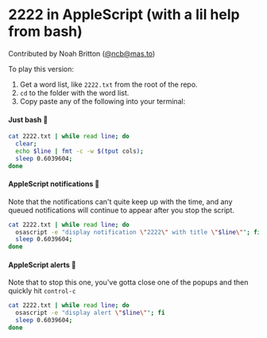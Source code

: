 # 2222 in AppleScript (with a lil help from bash)

Contributed by Noah Britton ([@ncb@mas.to](https://mas.to/@ncb))

To play this version:
1. Get a word list, like `2222.txt` from the root of the repo.
2. `cd` to the folder with the word list.
3. Copy paste any of the following into your terminal:

#### Just bash 🥱
```bash
cat 2222.txt | while read line; do
  clear;
  echo $line | fmt -c -w $(tput cols);
  sleep 0.6039604;
done
```

#### AppleScript notifications 🔔
Note that the notifications can't quite keep up with the time, and any queued notifications will continue to appear after you stop the script.

```bash
cat 2222.txt | while read line; do
  osascript -e "display notification \"2222\" with title \"$line\""; fi
  sleep 0.6039604;
done
```

#### AppleScript alerts 🚨
Note that to stop this one, you've gotta close one of the popups and then quickly hit `control-c`

```bash
cat 2222.txt | while read line; do
  osascript -e "display alert \"$line\""; fi
  sleep 0.6039604;
done
```
